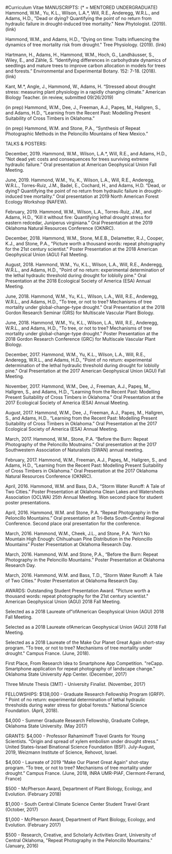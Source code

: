 #Curriculum Vitae
MANUSCRIPTS: (* = MENTORED UNDERGRADUATE)
Hammond, W.M., Yu, K.L., Wilson, L.A.*, Will, R.E., Anderegg, W.R.L., and Adams, H.D., "Dead or dying? Quantifying the point of no return from hydraulic failure in drought-induced tree mortality." New Phytologist. (2019). (link)

Hammond, W.M., and Adams, H.D., "Dying on time: Traits influencing the dynamics of tree mortality risk from drought." Tree Physiology. (2019). (link)

Hartmann, H., Adams, H., Hammond, W.M., Hoch, G., Landhäusser, S., Wiley, E., and Zähle, S. “Identifying differences in carbohydrate dynamics of seedlings and mature trees to improve carbon allocation in models for trees and forests.” Environmental and Experimental Botany. 152: 7-18. (2018). (link)  

Kant, M.*, Angle, J., Hammond, W., Adams, H. “Stressed about drought stress: measuring plant physiology in a rapidly changing climate.” American Biology Teacher. (in review, submitted 09/26/2019)  

(in prep) Hammond, W.M., Dee, J., Freeman, A.J., Papeş, M., Hallgren, S., and Adams, H.D., “Learning from the Recent Past: Modelling Present Suitability of Cross Timbers in Oklahoma.” 

(in prep) Hammond, W.M. and Stone, P.A., “Synthesis of Repeat Photographic Methods in the Peloncillo Mountains of New Mexico.”

TALKS & POSTERS:
  

December, 2019. Hammond, W.M., Wilson, L.A.*, Will, R.E., and Adams, H.D., “Not dead yet: costs and consequences for trees surviving extreme hydraulic failure.” Oral presentation at American Geophysical Union Fall Meeting. 

June, 2019. Hammond, W.M., Yu, K., Wilson, L.A., Will, R.E., Anderegg, W.R.L., Torres-Ruiz, J.M., Badel, E., Cochard, H., and Adams, H.D.  “Dead, or dying? Quantifying the point of no return from hydraulic failure in drought-induced tree mortality.” Oral presentation at 2019 North American Forest Ecology Workshop (NAFEW).

February, 2019. Hammond, W.M., Wilson, L.A., Torres-Ruiz, J.M., and Adams, H.D., “Kill it without fire: Quantifying lethal drought stress for eastern redcedar, Juniperus virginiana.” Oral Presentation at the 2019 Oklahoma Natural Resources Conference (OKNRC).

December, 2018. Hammond, W.M., Stone, M.E.B., Delametter, R.J., Cooper, K.J., and Stone, P.A., "Picture worth a thousand words: repeat photography for the 21st century scientist." Poster Presentation at the 2018 American Geophysical Union (AGU) Fall Meeting.

August, 2018. Hammond, W.M., Yu, K.L., Wilson, L.A., Will, R.E., Anderegg, W.R.L., and Adams, H.D., "Point of no return: experimental determination of the lethal hydraulic threshold during drought for loblolly pine." Oral Presentation at the 2018 Ecological Society of America (ESA) Annual Meeting.

June, 2018.  Hammond, W.M., Yu, K.L., Wilson, L.A., Will, R.E., Anderegg, W.R.L., and Adams, H.D., "To tree, or not to tree? Mechanisms of tree mortality under global-change-type drought." Oral Presentation at the 2018 Gordon Research Seminar (GRS) for Multiscale Vascular Plant Biology.

June, 2018.  Hammond, W.M., Yu, K.L., Wilson, L.A., Will, R.E., Anderegg, W.R.L., and Adams, H.D., "To tree, or not to tree? Mechanisms of tree mortality under global-change-type drought." Poster Presentation at the 2018 Gordon Research Conference (GRC) for Multiscale Vascular Plant Biology.

December, 2017. Hammond, W.M., Yu, K.L., Wilson, L.A., Will, R.E., Anderegg, W.R.L., and Adams, H.D., "Point of no return: experimental determination of the lethal hydraulic threshold during drought for loblolly pine." Oral Presentation at the 2017 American Geophysical Union (AGU) Fall Meeting. 

November, 2017. Hammond, W.M., Dee, J., Freeman, A.J., Papeş, M., Hallgren, S., and Adams, H.D., “Learning from the Recent Past: Modelling Present Suitability of Cross Timbers in Oklahoma.” Oral Presentation at the 2017 Ecological Society of America (ESA) Annual Meeting.

August, 2017. Hammond, W.M., Dee, J., Freeman, A.J., Papeş, M., Hallgren, S., and Adams, H.D., “Learning from the Recent Past: Modelling Present Suitability of Cross Timbers in Oklahoma.” Oral Presentation at the 2017 Ecological Society of America (ESA) Annual Meeting.

March, 2017. Hammond, W.M., Stone, P.A. “Before the Burn: Repeat Photography of the Peloncillo Moutnains.” Oral presentation at the 2017 Southwestern Association of Naturalists (SWAN) annual meeting.

February, 2017. Hammond, W.M., Freeman, A.J., Papeş, M., Hallgren, S., and Adams, H.D., “Learning from the Recent Past: Modelling Present Suitability of Cross Timbers in Oklahoma.” Oral Presentation at the 2017 Oklahoma Natural Resources Conference (OKNRC).

April, 2016. Hammond, W.M. and Bass, D.A., “Storm Water Runoff: A Tale of Two Cities.” Poster Presentation at Oklahoma Clean Lakes and Watersheds Association (OCLWA) 25th Annual Meeting. Won second place for student poster presentations.

April, 2016. Hammond, W.M. and Stone, P.A. “Repeat Photography in the Peloncillo Mountains.” Oral presentation at Tri-Beta South-Central Regional Conference. Second place oral presentation for the conference. 

March, 2016. Hammond, W.M., Cheek, J.L., and Stone, P.A. “Ain’t No Mountain High Enough: Chihuahuan Pine Distribution in the Peloncillo Mountains” Poster Presentation at Oklahoma Research Day.

March, 2016. Hammond, W.M. and Stone, P.A., “Before the Burn: Repeat Photography in the Peloncillo Mountains.” Poster Presentation at Oklahoma Research Day.

March, 2016. Hammond, W.M. and Bass, T.D., “Storm Water Runoff: A Tale of Two Cities.” Poster Presentation at Oklahoma Research Day.

AWARDS:
Outstanding Student Presentation Award. "Picture worth a thousand words: repeat photography for the 21st century scientist." American Geophysical Union (AGU) 2018 Fall Meeting.

Selected as a 2018 Laureate of”ofAmerican Geophysical Union (AGU) 2018 Fall Meeting.

Selected as a 2018 Laureate ofAmerican Geophysical Union (AGU) 2018 Fall Meeting.

Selected as a 2018 Laureate of the Make Our Planet Great Again short-stay program. "To tree, or not to tree? Mechanisms of tree mortality under drought." Campus France. (June, 2018).

First Place,  From Research Idea to Smartphone App Competition.   "reCapp. Smartphone application for repeat photography of landscape change." Oklahoma State University App Center. (December, 2017)

Three Minute Thesis (3MT) - University Finalist. (November, 2017)

FELLOWSHIPS:
$138,000 - Graduate Research Fellowship Program (GRFP). " Point of no return: experimental determination of lethal hydraulic thresholds during water stress for global forests." National Science Foundation. (April, 2018).

$4,000 - Summer Graduate Research Fellowship, Graduate College, Oklahoma State University. (May 2017)

GRANTS:
$4,000 - Professor Rahamimoff Travel Grants for Young Scientists. “Origin and spread of xylem embolism under drought stress.”  United States-Israel Binational Science Foundation (BSF). July-August, 2019, Weizmann Institute of Science, Rehovot, Israel.

$4,000 - Laureate of 2019 “Make Our Planet Great Again” shot-stay program. “To tree, or not to tree? Mechanisms of tree mortality under drought.”  Campus France. (June, 2018, INRA UMR-PIAF, Clermont-Ferrand, France)

$500 - McPherson Award, Department of Plant Biology, Ecology, and Evolution. (February 2018)

$1,000 - South Central Climate Science Center Student Travel Grant (October, 2017)

$1,000 - McPherson Award, Department of Plant Biology, Ecology, and Evolution. (February 2017)

$500 - Research, Creative, and Scholarly Activities Grant, University of Central Oklahoma, "Repeat Photography in the Peloncillo Mountains." (January, 2016)
